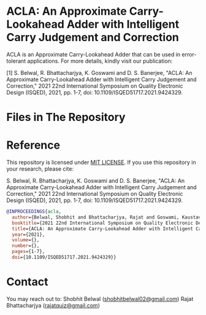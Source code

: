 # ACLA: An Approximate Carry-Lookahead Adder with Intelligent Carry Judgement and Correction

ACLA is an Approximate Carry-Lookahead Adder that can be used in error-tolerant applications. For more details, kindly visit our publication: 

[1] S. Belwal, R. Bhattacharjya, K. Goswami and D. S. Banerjee, "ACLA: An Approximate Carry-Lookahead Adder with Intelligent Carry Judgement and Correction," 2021 22nd International Symposium on Quality Electronic Design (ISQED), 2021, pp. 1-7, doi: 10.1109/ISQED51717.2021.9424329.

# Files in The Repository
# Reference
This repository is licensed under [MIT LICENSE](https://github.com/shobro/ACLA/blob/main/LICENSE). If you use this repository in your research, please cite:

S. Belwal, R. Bhattacharjya, K. Goswami and D. S. Banerjee, "ACLA: An Approximate Carry-Lookahead Adder with Intelligent Carry Judgement and Correction," 2021 22nd International Symposium on Quality Electronic Design (ISQED), 2021, pp. 1-7, doi: 10.1109/ISQED51717.2021.9424329.
```bibtex
@INPROCEEDINGS{acla,
  author={Belwal, Shobhit and Bhattacharjya, Rajat and Goswami, Kaustav and Banerjee, Dip Sankar},
  booktitle={2021 22nd International Symposium on Quality Electronic Design (ISQED)}, 
  title={ACLA: An Approximate Carry-Lookahead Adder with Intelligent Carry Judgement and Correction}, 
  year={2021},
  volume={},
  number={},
  pages={1-7},
  doi={10.1109/ISQED51717.2021.9424329}}
```
# Contact
You may reach out to:
Shobhit Belwal (shobhitbelwal02@gmail.com)
Rajat Bhattacharjya (rajatquiz@gmail.com)
